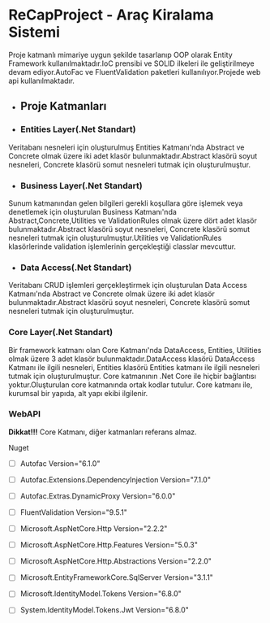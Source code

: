 # ReCapProject - Araç Kiralama Sistemi

Proje katmanlı mimariye uygun şekilde tasarlanıp OOP olarak Entity Framework kullanılmaktadır.IoC prensibi ve SOLID ilkeleri ile geliştirilmeye devam ediyor.AutoFac ve FluentValidation paketleri kullanılıyor.Projede web api kullanılmaktadır.

* ## Proje Katmanları

* ### Entities Layer(.Net Standart)
Veritabanı nesneleri için oluşturulmuş Entities Katmanı'nda Abstract ve Concrete olmak üzere iki adet klasör bulunmaktadır.Abstract klasörü soyut nesneleri, Concrete klasörü somut nesneleri tutmak için oluşturulmuştur.

* ### Business Layer(.Net Standart)
Sunum katmanından gelen bilgileri gerekli koşullara göre işlemek veya denetlemek için oluşturulan Business Katmanı'nda Abstract,Concrete,Utilities ve ValidationRules olmak üzere dört adet klasör bulunmaktadır.Abstract klasörü soyut nesneleri, Concrete klasörü somut nesneleri tutmak için oluşturulmuştur.Utilities ve ValidationRules klasörlerinde validation işlemlerinin gerçekleştiği classlar mevcuttur.


* ### Data Access(.Net Standart)
Veritabanı CRUD işlemleri gerçekleştirmek için oluşturulan Data Access Katmanı'nda Abstract ve Concrete olmak üzere iki adet klasör bulunmaktadır.Abstract klasörü soyut nesneleri, Concrete klasörü somut nesneleri tutmak için oluşturulmuştur.

### Core Layer(.Net Standart)

Bir framework katmanı olan Core Katmanı'nda DataAccess, Entities, Utilities olmak üzere 3 adet klasör bulunmaktadır.DataAccess klasörü DataAccess Katmanı ile ilgili nesneleri, Entities klasörü Entities katmanı ile ilgili nesneleri tutmak için oluşturulmuştur. Core katmanının .Net Core ile hiçbir bağlantısı yoktur.Oluşturulan core katmanında ortak kodlar tutulur. Core katmanı ile, kurumsal bir yapıda, alt yapı ekibi ilgilenir.

### WebAPI

**Dikkat!!!** 
Core Katmanı, diğer katmanları referans almaz.

Nuget
- [ ] Autofac Version="6.1.0"
- [ ] Autofac.Extensions.DependencyInjection Version="7.1.0"
- [ ] Autofac.Extras.DynamicProxy Version="6.0.0"
- [ ] FluentValidation Version="9.5.1"
- [ ] Microsoft.AspNetCore.Http Version="2.2.2"
- [ ] Microsoft.AspNetCore.Http.Features Version="5.0.3"
- [ ] Microsoft.AspNetCore.Http.Abstractions Version="2.2.0"
- [ ] Microsoft.EntityFrameworkCore.SqlServer Version="3.1.1"
- [ ] Microsoft.IdentityModel.Tokens Version="6.8.0"
- [ ] System.IdentityModel.Tokens.Jwt Version="6.8.0"

